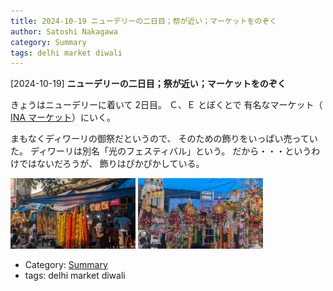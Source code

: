 ```yaml
---
title: 2024-10-19 ニューデリーの二日目；祭が近い；マーケットをのぞく
author: Satoshi Nakagawa
category: Summary
tags: delhi market diwali
---
```


[2024-10-19] **ニューデリーの二日目；祭が近い；マーケットをのぞく** 

 きょうはニューデリーに着いて 2日目。
Ｃ、Ｅ とぼくとで
有名なマーケット（
[INA マーケット](https://delhitourism.gov.in/delhitourism/shopping/ina_market.jsp)）にいく。

 まもなくディワーリの御祭だというので、
そのための飾りをいっぱい売っていた。
ディワーリは別名「光のフェスティバル」という。
だから・・・というわけではないだろうが、
飾りはぴかぴかしている。

<img src="/pict/pasar-diwali-1-pub.jpg" alt="" width="200"/>
<img src="/pict/pasar-diwali-2-pub.jpg" alt="" width="200"/>

- Category: [Summary](https://merapano.github.io/categories.html#Summary)
- tags: delhi market diwali
